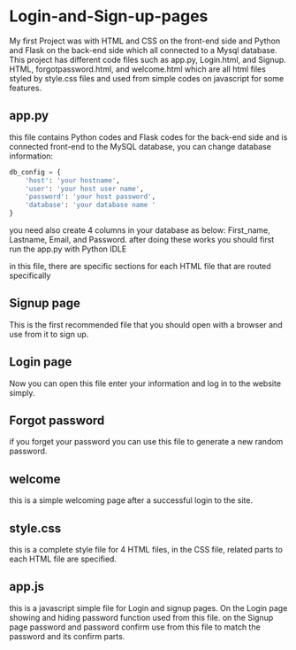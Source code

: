 # Login-and-Sign-up-pages
My first Project was with HTML and CSS on the front-end side and Python and Flask on the back-end side which all connected to a Mysql database. This project has different code files such as app.py, Login.html, and Signup. HTML, forgotpassword.html, and welcome.html which are all html files styled by style.css files and used from simple codes on javascript for some features. 

## app.py
this file contains Python codes and Flask codes for the back-end side and is connected front-end to the MySQL database, you can change database information:
``` python
db_config = {
    'host': 'your hostname',
    'user': 'your host user name',
    'password': 'your host password',
    'database': 'your database name '
}
```
you need also create 4 columns in your database as below:
First_name, Lastname, Email, and Password. after doing these works you should first run the app.py with Python IDLE

in this file, there are specific sections for each HTML file that are routed specifically

## Signup page
This is the first recommended file that you should open with a browser and use from it to sign up.

## Login page
Now you can open this file enter your information and log in to the website simply.


## Forgot password
if you forget your password you can use this file to generate a new random password.

## welcome
this is a simple welcoming page after a successful login to the site.

## style.css 
this is a complete style file for 4 HTML files, in the CSS file, related parts to each HTML file are specified.

## app.js
this is a javascript simple file for Login and signup pages. On the Login page showing and hiding password function used from this file. on the Signup page password and password confirm use from this file to match the password and its confirm parts.


